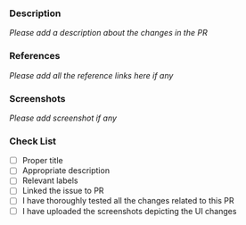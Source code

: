### Description

_Please add a description about the changes in the PR_

### References

_Please add all the reference links here if any_

### Screenshots

_Please add screenshot if any_

### Check List

- [ ] Proper title
- [ ] Appropriate description
- [ ] Relevant labels
- [ ] Linked the issue to PR
- [ ] I have thoroughly tested all the changes related to this PR
- [ ] I have uploaded the screenshots depicting the UI changes
